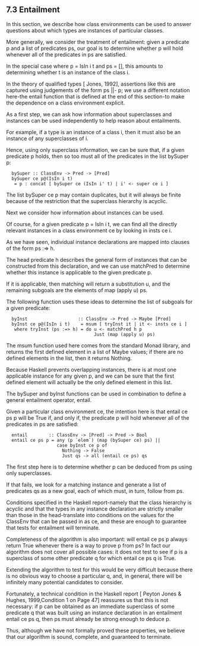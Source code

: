 ## 7.3  Entailment

In this section, we describe how class environments can be used to answer questions about which types are instances of particular classes.

More generally, we consider the treatment of entailment: given a predicate p and a list of predicates ps, our goal is to determine whether p will hold whenever all of the predicates in ps are satisfied.

In the special case where p = IsIn i t and ps = [], this amounts to determining whether t is an instance of the class i.

In the theory of qualified types [ Jones, 1992], assertions like this are captured using judgements of the form ps ||- p; we use a different notation here-the entail function that is defined at the end of this section-to make the dependence on a class environment explicit.

As a first step, we can ask how information about superclasses and instances can be used independently to help reason about entailments.

For example, if a type is an instance of a class i, then it must also be an instance of any superclasses of i.

Hence, using only superclass information, we can be sure that, if a given predicate p holds, then so too must all of the predicates in the list bySuper p:

	  bySuper :: ClassEnv -> Pred -> [Pred]
	  bySuper ce p@(IsIn i t)
	   = p : concat [ bySuper ce (IsIn i' t) | i' <- super ce i ]

The list bySuper ce p may contain duplicates, but it will always be finite because of the restriction that the superclass hierarchy is acyclic.

Next we consider how information about instances can be used.

Of course, for a given predicate p = IsIn i t, we can find all the directly relevant instances in a class environment ce by looking in insts ce i.

As we have seen, individual instance declarations are mapped into clauses of the form ps :=> h.

The head predicate h describes the general form of instances that can be constructed from this declaration, and we can use matchPred to determine whether this instance is applicable to the given predicate p.

If it is applicable, then matching will return a substitution u, and the remaining subgoals are the elements of map (apply u) ps.

The following function uses these ideas to determine the list of subgoals for a given predicate:

	  byInst                   :: ClassEnv -> Pred -> Maybe [Pred]
	  byInst ce p@(IsIn i t)    = msum [ tryInst it | it <- insts ce i ]
	   where tryInst (ps :=> h) = do u <- matchPred h p
	                                 Just (map (apply u) ps)

The msum function used here comes from the standard Monad library, and returns the first defined element in a list of Maybe values; if there are no defined elements in the list, then it returns Nothing.

Because Haskell prevents overlapping instances, there is at most one applicable instance for any given p, and we can be sure that the first defined element will actually be the only defined element in this list.

The bySuper and byInst functions can be used in combination to define a general entailment operator, entail.

Given a particular class environment ce, the intention here is that entail ce ps p will be True if, and only if, the predicate p will hold whenever all of the predicates in ps are satisfied:

	  entail        :: ClassEnv -> [Pred] -> Pred -> Bool
	  entail ce ps p = any (p `elem`) (map (bySuper ce) ps) ||
	                   case byInst ce p of
	                     Nothing -> False
	                     Just qs -> all (entail ce ps) qs

The first step here is to determine whether p can be deduced from ps using only superclasses.

If that fails, we look for a matching instance and generate a list of predicates qs as a new goal, each of which must, in turn, follow from ps.

Conditions specified in the Haskell report-namely that the class hierarchy is acyclic and that the types in any instance declaration are strictly smaller than those in the head-translate into conditions on the values for the ClassEnv that can be passed in as ce, and these are enough to guarantee that tests for entailment will terminate.

Completeness of the algorithm is also important: will entail ce ps p always return True whenever there is a way to prove p from ps? In fact our algorithm does not cover all possible cases: it does not test to see if p is a superclass of some other predicate q for which entail ce ps q is True.

Extending the algorithm to test for this would be very difficult because there is no obvious way to choose a particular q, and, in general, there will be infinitely many potential candidates to consider.

Fortunately, a technical condition in the Haskell report [ Peyton Jones & Hughes, 1999,Condition 1 on Page 47] reassures us that this is not necessary: if p can be obtained as an immediate superclass of some predicate q that was built using an instance declaration in an entailment entail ce ps q, then ps must already be strong enough to deduce p.

Thus, although we have not formally proved these properties, we believe that our algorithm is sound, complete, and guaranteed to terminate.

